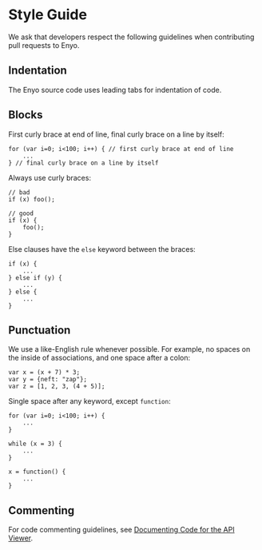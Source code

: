 # Style Guide

We ask that developers respect the following guidelines when contributing pull requests to Enyo.

## Indentation

The Enyo source code uses leading tabs for indentation of code.

## Blocks

First curly brace at end of line, final curly brace on a line by itself:

    for (var i=0; i<100; i++) { // first curly brace at end of line
        ...
    } // final curly brace on a line by itself

Always use curly braces:

    // bad
    if (x) foo(); 

    // good
    if (x) {
        foo();
    }

Else clauses have the `else` keyword between the braces:

    if (x) {
        ...
    } else if (y) {
        ...
    } else {
        ...
    }

## Punctuation

We use a like-English rule whenever possible. For example, no spaces on the inside of associations, and one space after a colon:

	var x = (x + 7) * 3;
	var y = {neft: "zap"};
	var z = [1, 2, 3, (4 + 5)];

Single space after any keyword, except `function`:

	for (var i=0; i<100; i++) {
		...
	}

	while (x = 3) {
		... 
	}

	x = function() {
		...
	}

## Commenting

For code commenting guidelines, see
[Documenting Code for the API Viewer](Documenting-Code).